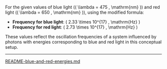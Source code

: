 For the given values of blue light (\( \lambda = 475 \, \mathrm{nm} \)) and red light (\( \lambda = 650 \, \mathrm{nm} \)), using the modified formula:

- **Frequency for blue light**: \( 2.33 \times 10^{17} \, \mathrm{Hz} \)
- **Frequency for red light**: \( 2.73 \times 10^{17} \, \mathrm{Hz} \)

These values reflect the oscillation frequencies of a system influenced by photons with energies corresponding to blue and red light in this conceptual setup.

---

[README-blue-and-red-energies.md](https://t2m.io/20dg04S)
